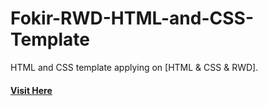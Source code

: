 # Fokir-RWD-HTML-and-CSS-Template

HTML and CSS template applying on [HTML & CSS & RWD].

#### [Visit Here](https://mohamedbadwy360.github.io/Fokir-RWD-HTML-and-CSS-Template/)